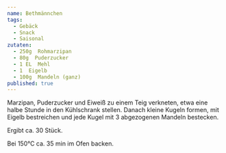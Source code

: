 ```yaml
---
name: Bethmännchen
tags:
  - Gebäck
  - Snack
  - Saisonal
zutaten:
  - 250g  Rohmarzipan
  - 80g  Puderzucker
  - 1 EL  Mehl
  - 1  Eigelb
  - 100g  Mandeln (ganz)
published: true
---
```


Marzipan, Puderzucker und Eiweiß zu einem Teig verkneten, etwa eine halbe Stunde in den Kühlschrank stellen.
Danach kleine Kugeln formen, mit Eigelb bestreichen und jede Kugel mit 3 abgezogenen Mandeln bestecken.

Ergibt ca. 30 Stück.

Bei 150°C ca. 35 min im Ofen backen.